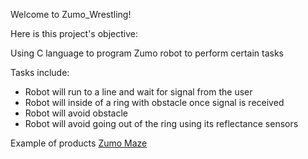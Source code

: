 Welcome to Zumo_Wrestling!

Here is this project's objective:

Using C language to program Zumo robot to perform certain tasks 

Tasks include: 
* Robot will run to a line and wait for signal from the user
* Robot will inside of a ring with obstacle once signal is received 
* Robot will avoid obstacle 
* Robot will avoid going out of the ring using its reflectance sensors

Example of products
[Zumo Maze](https://www.youtube.com/watch?v=UWkvAnueUYM&ab_channel=stefanb.)

